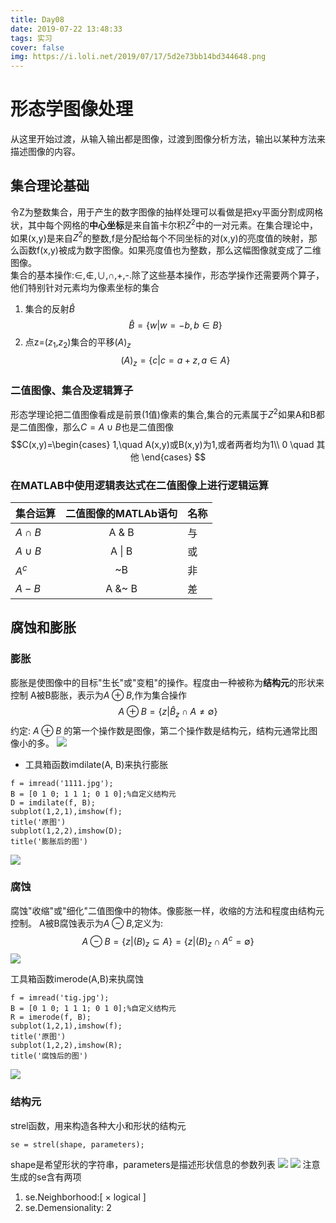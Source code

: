 ```yaml
---
title: Day08
date: 2019-07-22 13:48:33
tags: 实习
cover: false
img: https://i.loli.net/2019/07/17/5d2e73bb14bd344648.png
---
```

# 形态学图像处理
从这里开始过渡，从输入输出都是图像，过渡到图像分析方法，输出以某种方法来描述图像的内容。
## 集合理论基础
令Z为整数集合，用于产生的数字图像的抽样处理可以看做是把xy平面分割成网格状，其中每个网格的**中心坐标**是来自笛卡尔积$Z^2$中的一对元素。在集合理论中，如果(x,y)是来自$Z^2$的整数,f是分配给每个不同坐标的对(x,y)的亮度值的映射，那么函数f(x,y)被成为数字图像。如果亮度值也为整数，那么这幅图像就变成了二维图像。   
集合的基本操作:$\in$,$\notin$,$\cup$,$\cap$,+,-.除了这些基本操作，形态学操作还需要两个算子，他们特别针对元素均为像素坐标的集合
1. 集合的反射$\hat{B}$
$$ \hat{B} = \{w|w=-b,b\in B\}$$
2. 点z=($z_1$,$z_2$)集合的平移${(A)}_z$
$$ (A)_z = \{c|c=a+z,a\in A\}$$
### 二值图像、集合及逻辑算子
形态学理论把二值图像看成是前景(1值)像素的集合,集合的元素属于$Z^2$如果A和B都是二值图像，那么$C=A\cup B$也是二值图像
$$C(x,y)=\begin{cases}
1,\quad A(x,y)或B(x,y)为1,或者两者均为1\\
0 \quad 其他
\end{cases}
$$
### 在MATLAB中使用逻辑表达式在二值图像上进行逻辑运算

| 集合运算  | 二值图像的MATLAb语句 | 名称 |
| -----     | :--------:           | ---  |
| $A\cap B$ | A & B                | 与   |
| $A\cup B$ | A $\rvert$ B         | 或   |
| $A^c$     | ~B                   | 非   |
| $A-B$     | A &~ B               | 差   |

## 腐蚀和膨胀
### 膨胀
膨胀是使图像中的目标"生长"或"变粗"的操作。程度由一种被称为**结构元**的形状来控制
A被B膨胀，表示为$A \oplus B$,作为集合操作
$$ A\oplus B=\{ z|\hat{B}_z\cap A\not= \emptyset\}$$
约定: $A \oplus B$ 的第一个操作数是图像，第二个操作数是结构元，结构元通常比图像小的多。
![](https://i.loli.net/2019/07/22/5d35670a79cd611294.jpg)
  - 工具箱函数imdilate(A, B)来执行膨胀
```
f = imread('1111.jpg');
B = [0 1 0; 1 1 1; 0 1 0];%自定义结构元
D = imdilate(f, B);
subplot(1,2,1),imshow(f);
title('原图')
subplot(1,2,2),imshow(D);
title('膨胀后的图')
```
![](https://i.loli.net/2019/07/22/5d3564132fa1741100.jpg)
### 腐蚀
腐蚀"收缩"或"细化"二值图像中的物体。像膨胀一样，收缩的方法和程度由结构元控制。
A被B腐蚀表示为$A\ominus B$,定义为:
$$ A\ominus B = \{z| (B)_z\subseteq A\} = \{z| (B)_z\cap A^c = \emptyset\}$$
![](https://i.loli.net/2019/07/23/5d36cefa2813d95731.jpg)

工具箱函数imerode(A,B)来执腐蚀
```
f = imread('tig.jpg');
B = [0 1 0; 1 1 1; 0 1 0];%自定义结构元
R = imerode(f, B);
subplot(1,2,1),imshow(f);
title('原图')
subplot(1,2,2),imshow(R);
title('腐蚀后的图')
```
![](https://i.loli.net/2019/07/22/5d356b5f7eed962952.jpg)
### 结构元
strel函数，用来构造各种大小和形状的结构元
```
se = strel(shape, parameters);
```
shape是希望形状的字符串，parameters是描述形状信息的参数列表
![](https://i.loli.net/2019/07/22/5d35670a85b4f22579.jpg)
![](https://i.loli.net/2019/07/22/5d35670a63e2817742.jpg)
注意生成的se含有两项
1. se.Neighborhood:[ ×  logical ]
2. se.Demensionality: 2




